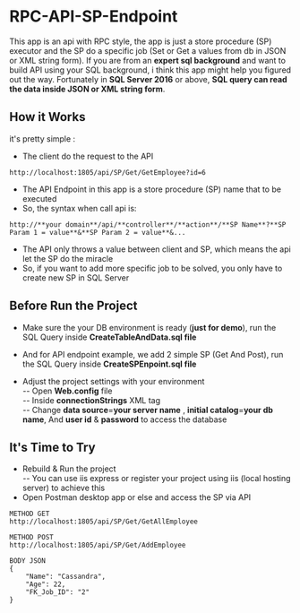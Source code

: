 # RPC-API-SP-Endpoint
This app is an api with RPC style, the app is just a store procedure (SP) executor and the SP do a specific job (Set or Get a values from db in JSON or XML string form).
If you are from an **expert sql background** and want to build API using your SQL background, i think this app might help you figured out the way. 
Fortunately in **SQL Server 2016** or above, **SQL query can read the data inside JSON or XML string form**.

## How it Works
it's pretty simple :
* The client do the request to the API
```
http://localhost:1805/api/SP/Get/GetEmployee?id=6
```
* The API Endpoint in this app is a store procedure (SP) name that to be executed
* So, the syntax when call api is:
```
http://**your domain**/api/**controller**/**action**/**SP Name**?**SP Param 1 = value**&**SP Param 2 = value**&...
```
* The API only throws a value between client and SP, which means the api let the SP do the miracle
* So, if you want to add more specific job to be solved, you only have to create new SP in SQL Server

## Before Run the Project
* Make sure the your DB environment is ready (**just for demo**), run the SQL Query inside **CreateTableAndData.sql file**

* And for API endpoint example, we add 2 simple SP (Get And Post), run the SQL Query inside **CreateSPEnpoint.sql file**

* Adjust the project settings with your environment <br>
-- Open **Web.config** file <br>
-- Inside **connectionStrings** XML tag <br>
-- Change **data source**=**your server name** , **initial catalog**=**your db name**, And **user id** & **password** to access the database <br>

## It's Time to Try
* Rebuild & Run the project <br>
-- You can use iis express or register your project using iis (local hosting server) to achieve this
* Open Postman desktop app or else and access the SP via API
```
METHOD GET
http://localhost:1805/api/SP/Get/GetAllEmployee
```
```
METHOD POST
http://localhost:1805/api/SP/Get/AddEmployee

BODY JSON
{
	"Name": "Cassandra",
	"Age": 22,
	"FK_Job_ID": "2"
}
```

